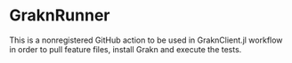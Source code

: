 # GraknRunner

This is a nonregistered GitHub action to be used in GraknClient.jl workflow in order to pull feature files, install Grakn and execute the tests.